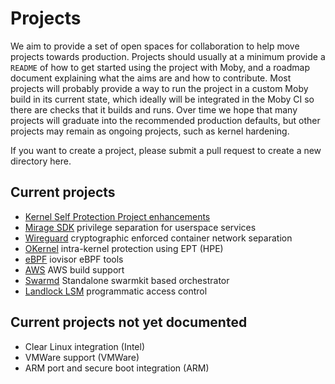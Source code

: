 # Projects

We aim to provide a set of open spaces for collaboration to help move projects towards production. Projects should usually
at a minimum provide a `README` of how to get started using the project with Moby, and a roadmap document explaining what
the aims are and how to contribute. Most projects will probably provide a way to run the project in a custom Moby build
in its current state, which ideally will be integrated in the Moby CI so there are checks that it builds and runs. Over
time we hope that many projects will graduate into the recommended production defaults, but other projects may remain as
ongoing projects, such as kernel hardening.

If you want to create a project, please submit a pull request to create a new directory here.

## Current projects
- [Kernel Self Protection Project enhancements](kspp/)
- [Mirage SDK](miragesdk/) privilege separation for userspace services
- [Wireguard](wireguard/) cryptographic enforced container network separation
- [OKernel](okernel/) intra-kernel protection using EPT (HPE)
- [eBPF](ebpf/) iovisor eBPF tools
- [AWS](aws/) AWS build support
- [Swarmd](swarmd) Standalone swarmkit based orchestrator
- [Landlock LSM](landlock/) programmatic access control

## Current projects not yet documented
- Clear Linux integration (Intel)
- VMWare support (VMWare)
- ARM port and secure boot integration (ARM)
